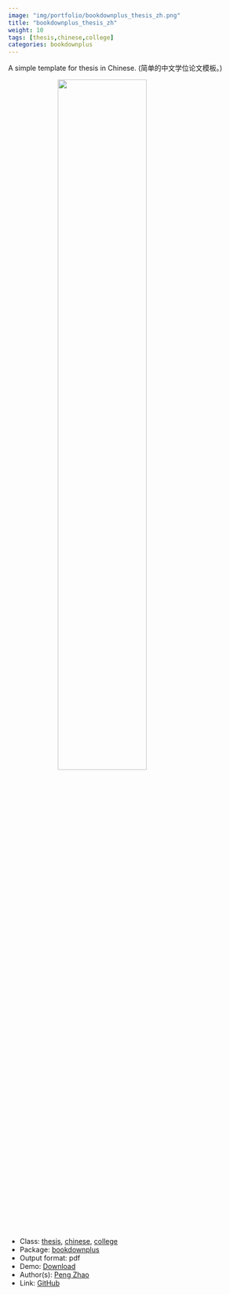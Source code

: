 ```yaml
---
image: "img/portfolio/bookdownplus_thesis_zh.png"
title: "bookdownplus_thesis_zh"
weight: 10
tags: [thesis,chinese,college]
categories: bookdownplus
---
```


A simple template for thesis in Chinese. (简单的中文学位论文模板。)

<!--more-->

<a href="../../img/portfolio/bookdownplus_thesis_zh.png"><img class = "jf-image-shadow" src="../../img/portfolio/bookdownplus_thesis_zh.png" style="display: block; margin: auto;" width="60%"></a>

- Class: [thesis](../../tags/thesis), [chinese](../../tags/chinese), [college](../../tags/college)
- Package: [bookdownplus](bookdownplus)
- Output format: pdf
- Demo: [Download](https://pzhaonet.github.io/bookdownplus/inst2/thesis_zh/showcase/thesis_zh.pdf)
- Author(s): [Peng Zhao](https://pzhao.org)
- Link: [GitHub](https://github.com/pzhaonet/bookdownplus)


